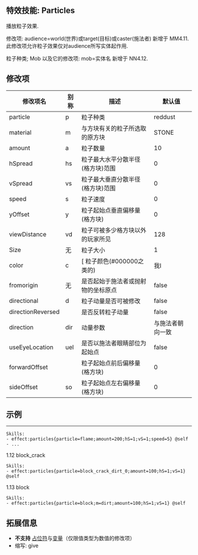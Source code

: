 特效技能: Particles
--------------------------

播放粒子效果.

修改项: audience=world(世界)或target(目标)或caster(施法者) 新增于 MM4.11.  
此修改项允许粒子效果仅对audience所写实体起作用.

粒子种类; Mob 以及它的修改项: mob=实体名 新增于 NN4.12.

修改项
----------

| 修改项名 | 别称    | 描述                                                                                                    | 默认值 |
|-----------|------------|----------------------------------------------------------------------------------------------------------------|---------------|
| particle  | p  | 粒子种类  | reddust |
| material | m | 与方块有关的粒子所选取的原方块 | STONE |
| amount | a | 粒子数量 | 10    |
| hSpread | hs  | 粒子最大水平分散半径(格方块)范围 | 0     |
| vSpread | vs  | 粒子最大垂直分散半径(格方块)范围 | 0     |
| speed | s   | 粒子速度 | 0 |
| yOffset | y   | 粒子起始点垂直偏移量(格方块) | 0 |
| viewDistance | vd  | 粒子可被多少格方块以外的玩家所见 | 128   |
| Size | 无 | 粒子大小 | 1 |
| color | c | [ 粒子颜色(#000000之类的) | 我I |
| fromorigin | 无 | 是否起始于施法者或抛射物的坐标原点 | false |
| directional | d | 粒子动量是否可被修改 | false | 
| directionReversed | | 是否反转粒子动量 | false | 
| direction | dir | 动量参数 | 与施法者朝向一致 | 
| useEyeLocation | uel | 是否以施法者眼睛部位为起始点 | false |
| forwardOffset   |  | 粒子起始点前后偏移量(格方块) | 0 |
| sideOffset | so | 粒子起始点左右偏移量(格方块) | 0 |

示例
--------

----
    Skills:
    - effect:particles{particle=flame;amount=200;hS=1;vS=1;speed=5} @self
    - ...
1.12 block_crack

    Skills:
    - effect:particles{particle=block_crack_dirt_0;amount=100;hS=1;vS=1} @self

1.13 block

    Skills:
    - effect:particles{particle=block;m=dirt;amount=100;hS=1;vS=1} @self

拓展信息
-------

- **不支持** [占位符](/技能/占位符)与[变量](/技能/变量)（仅限值类型为数值的修改项）
- 缩写: give